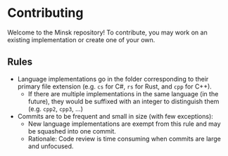 # Contributing

Welcome to the Minsk repository! To contribute, you may work on an existing implementation or create one of your own.

## Rules

- Language implementations go in the folder corresponding to their primary file extension
  (e.g. `cs` for C#, `rs` for Rust, and `cpp` for C++).
  - If there are multiple implementations in the same language (in the future), they would be
    suffixed with an integer to distinguish them (e.g. `cpp2`, `cpp3`, ...)
- Commits are to be frequent and small in size (with few exceptions):
  - New language implementations are exempt from this rule and may be squashed into one commit.
  - Rationale: Code review is time consuming when commits are large and unfocused.
